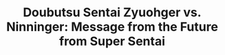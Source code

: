 ---
title: 'Doubutsu Sentai Zyuohger vs. Ninninger: Message from the Future from Super Sentai'
link: https://www.facebook.com/share/p/1GBzXnJejF/
---